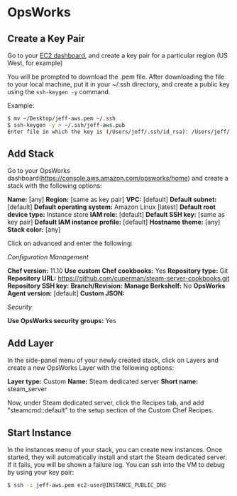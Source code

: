 # OpsWorks

## Create a Key Pair

Go to your [EC2 dashboard](https://us-west-1.console.aws.amazon.com/ec2/v2/home?region=us-west-1#KeyPairs:sort=keyName), and create a key pair for a particular region (US West, for example)

You will be prompted to download the .pem file. After downloading the file to your local machine, put it in your ~/.ssh directory, and create a public key using the `ssh-keygen -y` command.

Example:

```bash
$ mv ~/Desktop/jeff-aws.pem ~/.ssh
$ ssh-keygen -y > ~/.ssh/jeff-aws.pub
Enter file in which the key is (/Users/jeff/.ssh/id_rsa): /Users/jeff/.ssh/jeff-aws.pem
```

## Add Stack

Go to your OpsWorks dashboard(https://console.aws.amazon.com/opsworks/home) and create a stack with the following options:

**Name:** [any]
**Region:** [same as key pair]
**VPC:** [default]
**Default subnet:** [default]
**Default operating system:** Amazon Linux [latest]
**Default root device type:** Instance store
**IAM role:** [default]
**Default SSH key:** [same as key pair]
**Default IAM instance profile:** [default]
**Hostname theme:** [any]
**Stack color:** [any]

Click on advanced and enter the following:

*Configuration Management*

**Chef version:** 11.10
**Use custom Chef cookbooks:** Yes
**Repository type:** Git
**Repository URL:** https://github.com/cuperman/steam-server-cookbooks.git
**Repository SSH key:** 
**Branch/Revision:** 
**Manage Berkshelf:** No
**OpsWorks Agent version:** [default]
**Custom JSON:**

*Security*

**Use OpsWorks security groups:** Yes

## Add Layer

In the side-panel menu of your newly created stack, click on Layers and create a new OpsWorks Layer with the following options:

**Layer type:** Custom
**Name:** Steam dedicated server
**Short name:** steam_server

Now, under Steam dedicated server, click the Recipes tab, and add "steamcmd::default" to the setup section of the Custom Chef Recipes.

## Start Instance

In the instances menu of your stack, you can create new instances. Once started, they will automatically install and start the Steam dedicated server. If it fails, you will be shown a failure log. You can ssh into the VM to debug by using your key pair:

```bash
$ ssh -i jeff-aws.pem ec2-user@INSTANCE_PUBLIC_DNS
```